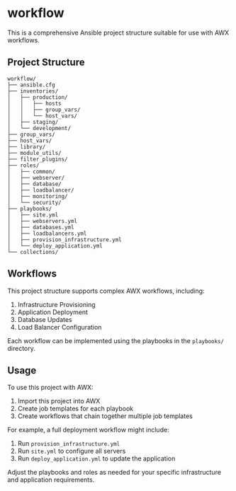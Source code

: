 # workflow

This is a comprehensive Ansible project structure suitable for use with AWX workflows.

## Project Structure

```
workflow/
├── ansible.cfg
├── inventories/
│   ├── production/
│   │   ├── hosts
│   │   ├── group_vars/
│   │   └── host_vars/
│   ├── staging/
│   └── development/
├── group_vars/
├── host_vars/
├── library/
├── module_utils/
├── filter_plugins/
├── roles/
│   ├── common/
│   ├── webserver/
│   ├── database/
│   ├── loadbalancer/
│   ├── monitoring/
│   └── security/
├── playbooks/
│   ├── site.yml
│   ├── webservers.yml
│   ├── databases.yml
│   ├── loadbalancers.yml
│   ├── provision_infrastructure.yml
│   └── deploy_application.yml
└── collections/
```

## Workflows

This project structure supports complex AWX workflows, including:

1. Infrastructure Provisioning
2. Application Deployment
3. Database Updates
4. Load Balancer Configuration

Each workflow can be implemented using the playbooks in the `playbooks/` directory.

## Usage

To use this project with AWX:

1. Import this project into AWX
2. Create job templates for each playbook
3. Create workflows that chain together multiple job templates

For example, a full deployment workflow might include:

1. Run `provision_infrastructure.yml`
2. Run `site.yml` to configure all servers
3. Run `deploy_application.yml` to update the application

Adjust the playbooks and roles as needed for your specific infrastructure and application requirements.

